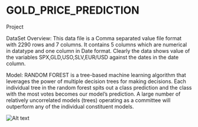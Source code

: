 # GOLD_PRICE_PREDICTION
Project

DataSet Overview: This data file is a Comma separated value file format with 2290 rows and 7 columns. It contains 5 columns which are numerical in datatype and one column in Date format. Clearly the data shows value of the variables SPX,GLD,USO,SLV,EUR/USD against the dates in the date column.

Model: RANDOM FOREST  is a tree-based machine learning algorithm that leverages the power of multiple decision trees for making decisions. Each individual tree in the random forest spits out a class prediction and the class with the most votes becomes our model’s prediction. A large number of relatively uncorrelated models (trees) operating as a committee will outperform any of the individual constituent models.

![Alt text](https://www.tibco.com/sites/tibco/files/media_entity/2021-05/random-forest-diagram.svg)
